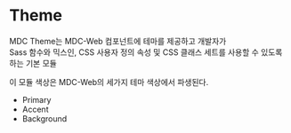 # Theme

MDC Theme는 MDC-Web 컴포넌트에 테마를 제공하고 개발자가  
Sass 함수와 믹스인, CSS 사용자 정의 속성 및 CSS 클래스 세트를 사용할 수 있도록 하는 기본 모듈

이 모듈 색상은 MDC-Web의 세가지 테마 색상에서 파생된다.
* Primary
* Accent
* Background